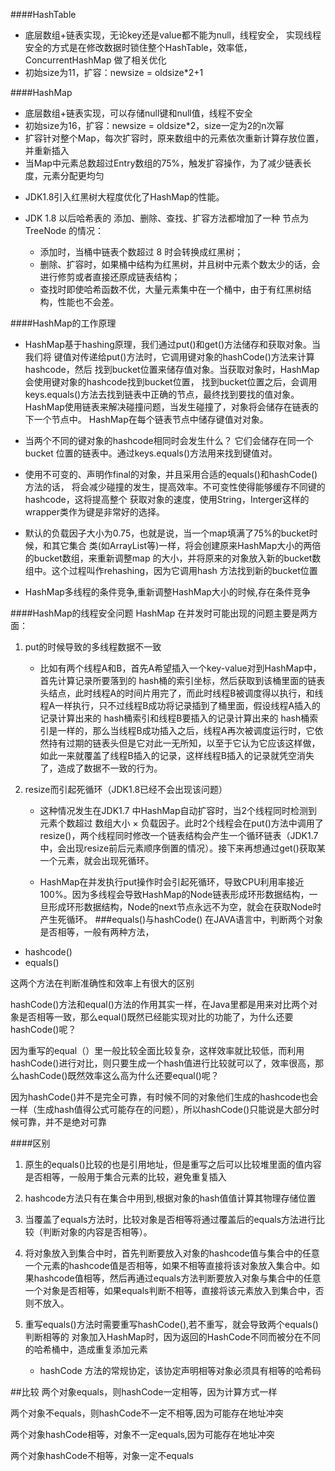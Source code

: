 ####HashTable

* 底层数组+链表实现，无论key还是value都不能为null，线程安全，
实现线程安全的方式是在修改数据时锁住整个HashTable，效率低，ConcurrentHashMap
做了相关优化
* 初始size为11，扩容：newsize = oldsize*2+1

####HashMap
* 底层数组+链表实现，可以存储null键和null值，线程不安全
* 初始size为16，扩容：newsize = oldsize*2，size一定为2的n次幂
* 扩容针对整个Map，每次扩容时，原来数组中的元素依次重新计算存放位置，并重新插入
* 当Map中元素总数超过Entry数组的75%，触发扩容操作，为了减少链表长度，元素分配更均匀

- JDK1.8引入红黑树大程度优化了HashMap的性能。
- JDK 1.8 以后哈希表的 添加、删除、查找、扩容方法都增加了一种 节点为 TreeNode 的情况：
    
    - 添加时，当桶中链表个数超过 8 时会转换成红黑树；
    - 删除、扩容时，如果桶中结构为红黑树，并且树中元素个数太少的话，会进行修剪或者直接还原成链表结构；
    - 查找时即使哈希函数不优，大量元素集中在一个桶中，由于有红黑树结构，性能也不会差。

####HashMap的工作原理
* HashMap基于hashing原理，我们通过put()和get()方法储存和获取对象。当我们将
键值对传递给put()方法时，它调用键对象的hashCode()方法来计算hashcode，然后
找到bucket位置来储存值对象。当获取对象时，HashMap会使用键对象的hashcode找到bucket位置，
找到bucket位置之后，会调用keys.equals()方法去找到链表中正确的节点，最终找到要找的值对象。
HashMap使用链表来解决碰撞问题，当发生碰撞了，对象将会储存在链表的下一个节点中。 
HashMap在每个链表节点中储存键值对对象。

* 当两个不同的键对象的hashcode相同时会发生什么？ 它们会储存在同一个bucket
位置的链表中。通过keys.equals()方法用来找到键值对。

* 使用不可变的、声明作final的对象，并且采用合适的equals()和hashCode()方法的话，
将会减少碰撞的发生，提高效率。不可变性使得能够缓存不同键的hashcode，这将提高整个
获取对象的速度，使用String，Interger这样的wrapper类作为键是非常好的选择。

* 默认的负载因子大小为0.75，也就是说，当一个map填满了75%的bucket时候，和其它集合
类(如ArrayList等)一样，将会创建原来HashMap大小的两倍的bucket数组，来重新调整map
的大小，并将原来的对象放入新的bucket数组中。这个过程叫作rehashing，因为它调用hash
方法找到新的bucket位置

* HashMap多线程的条件竞争,重新调整HashMap大小的时候,存在条件竞争


####HashMap的线程安全问题
HashMap 在并发时可能出现的问题主要是两方面：
1. put的时候导致的多线程数据不一致

    - 比如有两个线程A和B，首先A希望插入一个key-value对到HashMap中，首先计算记录所要落到的 hash桶的索引坐标，然后获取到该桶里面的链表头结点，此时线程A的时间片用完了，而此时线程B被调度得以执行，和线程A一样执行，只不过线程B成功将记录插到了桶里面，假设线程A插入的记录计算出来的 hash桶索引和线程B要插入的记录计算出来的 hash桶索引是一样的，那么当线程B成功插入之后，线程A再次被调度运行时，它依然持有过期的链表头但是它对此一无所知，以至于它认为它应该这样做，如此一来就覆盖了线程B插入的记录，这样线程B插入的记录就凭空消失了，造成了数据不一致的行为。

2. resize而引起死循环（JDK1.8已经不会出现该问题）

    - 这种情况发生在JDK1.7 中HashMap自动扩容时，当2个线程同时检测到元素个数超过 数组大小 × 负载因子。此时2个线程会在put()方法中调用了resize()，两个线程同时修改一个链表结构会产生一个循环链表（JDK1.7中，会出现resize前后元素顺序倒置的情况）。接下来再想通过get()获取某一个元素，就会出现死循环。

    - HashMap在并发执行put操作时会引起死循环，导致CPU利用率接近100%。因为多线程会导致HashMap的Node链表形成环形数据结构，一旦形成环形数据结构，Node的next节点永远不为空，就会在获取Node时产生死循环。
###equals()与hashCode()
在JAVA语言中，判断两个对象是否相等，一般有两种方法，
- hashcode()
- equals()

这两个方法在判断准确性和效率上有很大的区别

hashCode()方法和equal()方法的作用其实一样，在Java里都是用来对比两个对象是否相等一致，那么equal()既然已经能实现对比的功能了，为什么还要hashCode()呢？

因为重写的equal（）里一般比较全面比较复杂，这样效率就比较低，而利用hashCode()进行对比，则只要生成一个hash值进行比较就可以了，效率很高，那么hashCode()既然效率这么高为什么还要equal()呢？

因为hashCode()并不是完全可靠，有时候不同的对象他们生成的hashcode也会一样（生成hash值得公式可能存在的问题），所以hashCode()只能说是大部分时候可靠，并不是绝对可靠

####区别

1. 原生的equals()比较的也是引用地址，但是重写之后可以比较堆里面的值内容是否相等，一般用于集合元素的比较，避免重复插入

2. hashcode方法只有在集合中用到,根据对象的hash值值计算其物理存储位置

3. 当覆盖了equals方法时，比较对象是否相等将通过覆盖后的equals方法进行比较（判断对象的内容是否相等）。

4. 将对象放入到集合中时，首先判断要放入对象的hashcode值与集合中的任意一个元素的hashcode值是否相等，如果不相等直接将该对象放入集合中。如果hashcode值相等，然后再通过equals方法判断要放入对象与集合中的任意一个对象是否相等，如果equals判断不相等，直接将该元素放入到集合中，否则不放入。

5. 重写equals()方法时需要重写hashCode(),若不重写，就会导致两个equals()判断相等的
对象加入HashMap时，因为返回的HashCode不同而被分在不同的哈希桶中，造成重复添加元素
    - hashCode 方法的常规协定，该协定声明相等对象必须具有相等的哈希码

##比较
两个对象equals，则hashCode一定相等，因为计算方式一样

两个对象不equals，则hashCode不一定不相等,因为可能存在地址冲突

两个对象hashCode相等，对象不一定equals,因为可能存在地址冲突

两个对象hashCode不相等，对象一定不equals

